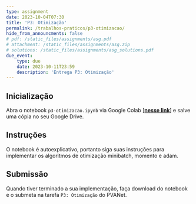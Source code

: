 ```yaml
---
type: assignment
date: 2023-10-04T07:30
title: 'P3: Otimização'
permalink: /trabalhos-praticos/p3-otimizacao/
hide_from_announcments: false
# pdf: /static_files/assignments/asg.pdf
# attachment: /static_files/assignments/asg.zip
# solutions: /static_files/assignments/asg_solutions.pdf
due_event: 
    type: due
    date: 2023-10-11T23:59
    description: 'Entrega P3: Otimização'
---
```


## Inicialização

Abra o notebook `p3-otimizacao.ipynb` via Google Colab [[**nesse link**]](https://colab.research.google.com/drive/1sTxV2Spkr8xxkEeIJJby2iplhHSIjj3T?usp=sharing) e salve uma cópia no seu Google Drive.

## Instruções

O notebook é autoexplicativo, portanto siga suas instruções para implementar os algoritmos de otimização minibatch, momento e adam. 

## Submissão

Quando tiver terminado a sua implementação, faça download do notebook e o submeta na tarefa `P3: Otimização` do PVANet.
